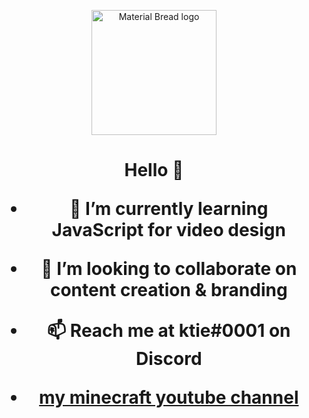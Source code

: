 <p align="center">
  <img width="200" src="https://pbs.twimg.com/media/FH4MMKdVIAAcWsl?format=jpg&name=medium" alt="Material Bread logo">
  <h1 align="center">Hello 👋

- 🌱 I’m currently learning JavaScript for video design
- 👯 I’m looking to collaborate on content creation & branding
- 📫 Reach me at ktie#0001 on Discord

-   <a href="https://undergrad.admissions.columbia.edu/" class="button icon search">my minecraft youtube channel</a>
